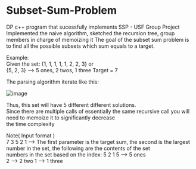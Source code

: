 # Subset-Sum-Problem
DP c++ program that sucessfully implements SSP - USF Group Project  
Implemented the naive algorithm, sketched the recursion tree, group members in charge of memoizing it
The goal of the subset sum problem is to find all the possible subsets which sum equals to a target. 

Example:  
Given the set: {1, 1, 1, 1, 1, 2, 2, 3} or  
{5, 2, 3} --> 5 ones, 2 twos, 1 three Target = 7

The parsing algorithm iterate like this:  

![image](https://user-images.githubusercontent.com/64340009/138242779-90e0438b-7358-4a6c-8c80-c309584b7da5.png)

Thus, this set will have 5 different different solutions.  
Since there are multiple calls of essentially the same recursive call you will need to memoize it to significantly decrease  
the time complexity


Note( Input format )  
7 3 5 2 1 --> The first parameter is the target sum, the second is the largest number in the set, the following are the contents of the set  
numbers in the set based on the index:  5 2 1
5 --> 5 ones  
2 --> 2 two
1 --> 1 three
